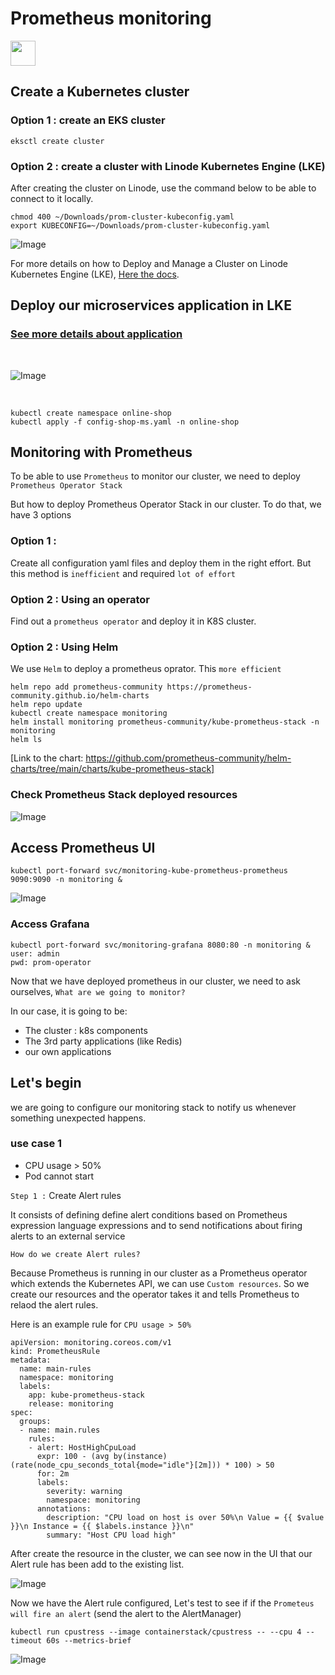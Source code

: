 # Prometheus monitoring

<img width="40" src="images/prometheus.svg"/>

<br />

## Create a Kubernetes cluster

### Option 1 : create an EKS cluster 

```
eksctl create cluster
```

### Option 2 : create a cluster with Linode Kubernetes Engine (LKE)

After creating the cluster on Linode, use the command below to be able to connect to it locally. 

```
chmod 400 ~/Downloads/prom-cluster-kubeconfig.yaml
export KUBECONFIG=~/Downloads/prom-cluster-kubeconfig.yaml
```

![Image](/images/nodes.png "Clsuter setting on Linode")

For more details on how to Deploy and Manage a Cluster on Linode Kubernetes Engine (LKE), [Here the docs](https://www.linode.com/docs/guides/deploy-and-manage-a-cluster-with-linode-kubernetes-engine-a-tutorial/).

## Deploy our microservices application in LKE

### [See more details about application](https://github.com/hotiaDiallo/deploy-shop-microservices)

<br />

![Image](/images/shop-archi.png)

<br />

```
kubectl create namespace online-shop
kubectl apply -f config-shop-ms.yaml -n online-shop
```

## Monitoring with Prometheus

To be able to use `Prometheus` to monitor our cluster, we need to deploy `Prometheus Operator Stack` 

But how to deploy Prometheus Operator Stack in our cluster. To do that, we have 3 options

### Option 1 : 
Create all configuration yaml files and deploy them in the right effort. But this method is `inefficient` and required `lot of effort`

### Option 2 : Using an operator 
Find out a `prometheus operator` and deploy it in K8S cluster. 

### Option 2 : Using Helm
We use `Helm` to deploy a prometheus oprator. This `more efficient`

```
helm repo add prometheus-community https://prometheus-community.github.io/helm-charts
helm repo update
kubectl create namespace monitoring
helm install monitoring prometheus-community/kube-prometheus-stack -n monitoring
helm ls
```

[Link to the chart: https://github.com/prometheus-community/helm-charts/tree/main/charts/kube-prometheus-stack]

### Check Prometheus Stack deployed resources

![Image](/images/prom-stack.png)

## Access Prometheus UI

```
kubectl port-forward svc/monitoring-kube-prometheus-prometheus 9090:9090 -n monitoring &
```

![Image](/images/prom-UI.png)

### Access Grafana

```
kubectl port-forward svc/monitoring-grafana 8080:80 -n monitoring &
user: admin
pwd: prom-operator
```

Now that we have deployed prometheus in our cluster, we need to ask ourselves, `What are we going to monitor?`

In our case, it is going to be: 
- The cluster : k8s components 
- The 3rd party applications (like Redis)
- our own applications

## Let's begin 
we are going to configure our monitoring stack to notify us whenever something unexpected happens.  

### use case 1 
- CPU usage > 50%
- Pod cannot start

`Step 1 :` Create Alert rules 

It consists of defining define alert conditions based on Prometheus expression language expressions and to send notifications about firing alerts to an external service

`How do we create Alert rules?`

Because Prometheus is running in our cluster as a Prometheus operator which extends the Kubernetes API, we can use `Custom resources`. So we create our resources and the operator takes it and tells Prometheus to relaod the alert rules. 

Here is an example rule for `CPU usage > 50%`

```
apiVersion: monitoring.coreos.com/v1
kind: PrometheusRule
metadata:
  name: main-rules
  namespace: monitoring
  labels:
    app: kube-prometheus-stack 
    release: monitoring
spec:
  groups:
  - name: main.rules
    rules:
    - alert: HostHighCpuLoad
      expr: 100 - (avg by(instance) (rate(node_cpu_seconds_total{mode="idle"}[2m])) * 100) > 50
      for: 2m
      labels:
        severity: warning
        namespace: monitoring
      annotations:
        description: "CPU load on host is over 50%\n Value = {{ $value }}\n Instance = {{ $labels.instance }}\n"
        summary: "Host CPU load high"
```

After create the resource in the cluster, we can see now in the UI that our Alert rule has been add to the existing list. 

![Image](/images/cpu-usage.png)


Now we have the Alert rule configured, Let's test to see if if the `Prometeus will fire an alert` (send the alert to the AlertManager)

```
kubectl run cpustress --image containerstack/cpustress -- --cpu 4 --timeout 60s --metrics-brief
```

![Image](/images/cpu-stress-fired.png)
